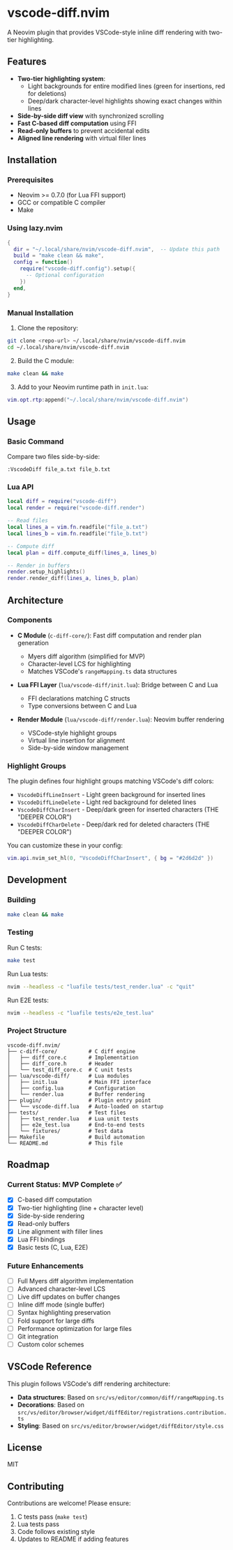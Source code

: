# vscode-diff.nvim

A Neovim plugin that provides VSCode-style inline diff rendering with two-tier highlighting.

## Features

- **Two-tier highlighting system**:
  - Light backgrounds for entire modified lines (green for insertions, red for deletions)
  - Deep/dark character-level highlights showing exact changes within lines
- **Side-by-side diff view** with synchronized scrolling
- **Fast C-based diff computation** using FFI
- **Read-only buffers** to prevent accidental edits
- **Aligned line rendering** with virtual filler lines

## Installation

### Prerequisites

- Neovim >= 0.7.0 (for Lua FFI support)
- GCC or compatible C compiler
- Make

### Using lazy.nvim

```lua
{
  dir = "~/.local/share/nvim/vscode-diff.nvim",  -- Update this path
  build = "make clean && make",
  config = function()
    require("vscode-diff.config").setup({
      -- Optional configuration
    })
  end,
}
```

### Manual Installation

1. Clone the repository:
```bash
git clone <repo-url> ~/.local/share/nvim/vscode-diff.nvim
cd ~/.local/share/nvim/vscode-diff.nvim
```

2. Build the C module:
```bash
make clean && make
```

3. Add to your Neovim runtime path in `init.lua`:
```lua
vim.opt.rtp:append("~/.local/share/nvim/vscode-diff.nvim")
```

## Usage

### Basic Command

Compare two files side-by-side:

```vim
:VscodeDiff file_a.txt file_b.txt
```

### Lua API

```lua
local diff = require("vscode-diff")
local render = require("vscode-diff.render")

-- Read files
local lines_a = vim.fn.readfile("file_a.txt")
local lines_b = vim.fn.readfile("file_b.txt")

-- Compute diff
local plan = diff.compute_diff(lines_a, lines_b)

-- Render in buffers
render.setup_highlights()
render.render_diff(lines_a, lines_b, plan)
```

## Architecture

### Components

- **C Module** (`c-diff-core/`): Fast diff computation and render plan generation
  - Myers diff algorithm (simplified for MVP)
  - Character-level LCS for highlighting
  - Matches VSCode's `rangeMapping.ts` data structures

- **Lua FFI Layer** (`lua/vscode-diff/init.lua`): Bridge between C and Lua
  - FFI declarations matching C structs
  - Type conversions between C and Lua

- **Render Module** (`lua/vscode-diff/render.lua`): Neovim buffer rendering
  - VSCode-style highlight groups
  - Virtual line insertion for alignment
  - Side-by-side window management

### Highlight Groups

The plugin defines four highlight groups matching VSCode's diff colors:

- `VscodeDiffLineInsert` - Light green background for inserted lines
- `VscodeDiffLineDelete` - Light red background for deleted lines
- `VscodeDiffCharInsert` - Deep/dark green for inserted characters (THE "DEEPER COLOR")
- `VscodeDiffCharDelete` - Deep/dark red for deleted characters (THE "DEEPER COLOR")

You can customize these in your config:

```lua
vim.api.nvim_set_hl(0, "VscodeDiffCharInsert", { bg = "#2d6d2d" })
```

## Development

### Building

```bash
make clean && make
```

### Testing

Run C tests:
```bash
make test
```

Run Lua tests:
```bash
nvim --headless -c "luafile tests/test_render.lua" -c "quit"
```

Run E2E tests:
```bash
nvim --headless -c "luafile tests/e2e_test.lua"
```

### Project Structure

```
vscode-diff.nvim/
├── c-diff-core/          # C diff engine
│   ├── diff_core.c       # Implementation
│   ├── diff_core.h       # Header
│   └── test_diff_core.c  # C unit tests
├── lua/vscode-diff/      # Lua modules
│   ├── init.lua          # Main FFI interface
│   ├── config.lua        # Configuration
│   └── render.lua        # Buffer rendering
├── plugin/               # Plugin entry point
│   └── vscode-diff.lua   # Auto-loaded on startup
├── tests/                # Test files
│   ├── test_render.lua   # Lua unit tests
│   ├── e2e_test.lua      # End-to-end tests
│   └── fixtures/         # Test data
├── Makefile              # Build automation
└── README.md             # This file
```

## Roadmap

### Current Status: MVP Complete ✅

- [x] C-based diff computation
- [x] Two-tier highlighting (line + character level)
- [x] Side-by-side rendering
- [x] Read-only buffers
- [x] Line alignment with filler lines
- [x] Lua FFI bindings
- [x] Basic tests (C, Lua, E2E)

### Future Enhancements

- [ ] Full Myers diff algorithm implementation
- [ ] Advanced character-level LCS
- [ ] Live diff updates on buffer changes
- [ ] Inline diff mode (single buffer)
- [ ] Syntax highlighting preservation
- [ ] Fold support for large diffs
- [ ] Performance optimization for large files
- [ ] Git integration
- [ ] Custom color schemes

## VSCode Reference

This plugin follows VSCode's diff rendering architecture:

- **Data structures**: Based on `src/vs/editor/common/diff/rangeMapping.ts`
- **Decorations**: Based on `src/vs/editor/browser/widget/diffEditor/registrations.contribution.ts`
- **Styling**: Based on `src/vs/editor/browser/widget/diffEditor/style.css`

## License

MIT

## Contributing

Contributions are welcome! Please ensure:
1. C tests pass (`make test`)
2. Lua tests pass
3. Code follows existing style
4. Updates to README if adding features
